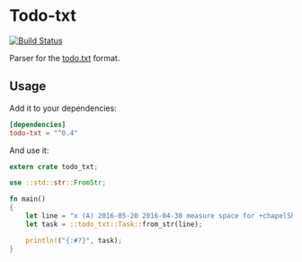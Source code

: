 # Todo-txt

[![Build Status](https://travis-ci.org/sanpii/todo-txt.svg?branch=master)](https://travis-ci.org/sanpii/todo-txt)

Parser for the [todo.txt](https://github.com/todotxt/todo.txt) format.

## Usage

Add it to your dependencies:

```toml
[dependencies]
todo-txt = "^0.4"
```

And use it:

```rust
extern crate todo_txt;

use ::std::str::FromStr;

fn main()
{
    let line = "x (A) 2016-05-20 2016-04-30 measure space for +chapelShelving @chapel due:2016-05-30";
    let task = ::todo_txt::Task::from_str(line);

    println!("{:#?}", task);
}
```
